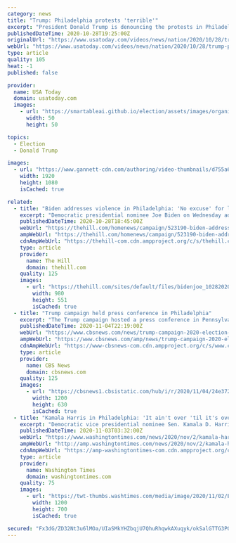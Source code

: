 ```yaml
---
category: news
title: "Trump: Philadelphia protests 'terrible'"
excerpt: "President Donald Trump is denouncing the protests in Philadelphia in response to the police shooting of a Black man. \"Again, a Democrat run state, a Democrat run city, Philadelphia,\" Trump said. He claimed police had been told not to intervene."
publishedDateTime: 2020-10-28T19:25:00Z
originalUrl: "https://www.usatoday.com/videos/news/nation/2020/10/28/trump-philadelphia-protests-terrible/6059493002/"
webUrl: "https://www.usatoday.com/videos/news/nation/2020/10/28/trump-philadelphia-protests-terrible/6059493002/"
type: article
quality: 105
heat: -1
published: false

provider:
  name: USA Today
  domain: usatoday.com
  images:
    - url: "https://smartableai.github.io/election/assets/images/organizations/usatoday.com-50x50.jpg"
      width: 50
      height: 50

topics:
  - Election
  - Donald Trump

images:
  - url: "https://www.gannett-cdn.com/authoring/video-thumbnails/d755a6e9-b225-4583-9bf5-7ccc84f0dfca_poster.jpg?quality=10"
    width: 1920
    height: 1080
    isCached: true

related:
  - title: "Biden addresses violence in Philadelphia: 'No excuse' for looting"
    excerpt: "Democratic presidential nominee Joe Biden on Wednesday addressed the recent violence in Philadelphia over the police killing of Walter Wallace Jr., telling reporters that the death is not an excuse for looting or criminal activity."
    publishedDateTime: 2020-10-28T18:45:00Z
    webUrl: "https://thehill.com/homenews/campaign/523190-biden-addresses-violence-in-philadelphia-no-excuse-for-the-looting"
    ampWebUrl: "https://thehill.com/homenews/campaign/523190-biden-addresses-violence-in-philadelphia-no-excuse-for-the-looting?amp"
    cdnAmpWebUrl: "https://thehill-com.cdn.ampproject.org/c/s/thehill.com/homenews/campaign/523190-biden-addresses-violence-in-philadelphia-no-excuse-for-the-looting?amp"
    type: article
    provider:
      name: The Hill
      domain: thehill.com
    quality: 125
    images:
      - url: "https://thehill.com/sites/default/files/bidenjoe_10282020getty.jpg"
        width: 980
        height: 551
        isCached: true
  - title: "Trump campaign held press conference in Philadelphia"
    excerpt: "The Trump campaign hosted a press conference in Pennsylvania on Wednesday afternoon, with Eric Trump, Trump 2020 senior advisor Lara Trump, Rudy Giuliani, former Florida Attorney General Pam Bondi, and campaign senior advisor Corey Lewandowski."
    publishedDateTime: 2020-11-04T22:19:00Z
    webUrl: "https://www.cbsnews.com/news/trump-campaign-2020-election-philadelphia-press-conference-live-stream-2020-11-04/"
    ampWebUrl: "https://www.cbsnews.com/amp/news/trump-campaign-2020-election-philadelphia-press-conference-live-stream-2020-11-04/"
    cdnAmpWebUrl: "https://www-cbsnews-com.cdn.ampproject.org/c/s/www.cbsnews.com/amp/news/trump-campaign-2020-election-philadelphia-press-conference-live-stream-2020-11-04/"
    type: article
    provider:
      name: CBS News
      domain: cbsnews.com
    quality: 125
    images:
      - url: "https://cbsnews1.cbsistatic.com/hub/i/r/2020/11/04/24e372be-2de9-486d-b45c-f427ca3590da/thumbnail/1200x630g2/f24c4ccb2134dc4fffe94368fd7dbf4f/gettyimages-1229449694.jpg"
        width: 1200
        height: 630
        isCached: true
  - title: "Kamala Harris in Philadelphia: 'It ain't over 'til it's over'"
    excerpt: "Democratic vice presidential nominee Sen. Kamala D. Harris said Monday at an election-eve rally in Philadelphia that Democrats need to run through the tape if they want to oust President Trump from office."
    publishedDateTime: 2020-11-03T03:32:00Z
    webUrl: "https://www.washingtontimes.com/news/2020/nov/2/kamala-harris-philadelphia-it-aint-over-til-its-ov/"
    ampWebUrl: "http://amp.washingtontimes.com/news/2020/nov/2/kamala-harris-philadelphia-it-aint-over-til-its-ov/"
    cdnAmpWebUrl: "https://amp-washingtontimes-com.cdn.ampproject.org/c/amp.washingtontimes.com/news/2020/nov/2/kamala-harris-philadelphia-it-aint-over-til-its-ov/"
    type: article
    provider:
      name: Washington Times
      domain: washingtontimes.com
    quality: 75
    images:
      - url: "https://twt-thumbs.washtimes.com/media/image/2020/11/02/Election_2020_Harris_27307.jpg-83cae_c0-311-3385-2285_s1200x700.jpg?fda56f92cdf41ac242222bbd669f3c2516cc89a7"
        width: 1200
        height: 700
        isCached: true

secured: "Fx3dG/ZD32Nt3u6lMOa/UIaSMkYHZbqjU7QhuRhqwkAXuqyk/okSalGTTG3PQzCcatpg+HfZEQSe86hyNOeQjG9E70y/rAjrDpZAu37DtLARyAx+YkK6hgoUS24QE1KJA71AOQUVW2l7OD5y8KA2VgwcZSeIw4uRLH2Sn8qo+PSdL6GefUExaAsRle/y/colXb5SFBC+AykeTF//zhxyqI7EMCGtYaxMxmGBnSzsm9gJeDuZn69uBkY+p6IZy7DE0LycJnNrN0psw/LnlZeFwz0ItRTkGKfV9feV7gz2t7seDHD5noMVjWdPT7LV6MAhEQniCKQ91tEx2qPnB2ue1lzxA++pyVP/n6mpDX/D4R4=;eyLXo0znywu5Q4aawO5O5g=="
---
```


